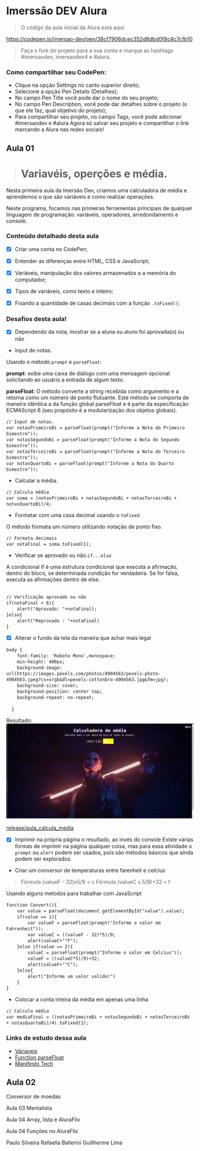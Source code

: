 # Imerssão DEV Alura
>O código da aula inicial da Alura está aqui:

https://codepen.io/imersao-dev/pen/38cf7906dcec352d8dbd0f8c4c7c1b10

>Faça o fork do projeto para a sua conta e marque as hashtags #imersaodev, imersaodev4 e #alura.
### Como compartilhar seu CodePen:
- Clique na opção Settings no canto superior direito;
- Selecione a opção Pen Details (Detalhes);
- No campo Pen Title você pode dar o nome do seu projeto;
- No campo Pen Description, você pode dar detalhes sobre o projeto (o que ele faz, qual objetivo do projeto);
- Para compartilhar seu projeto, no campo Tags, você pode adicionar #imersaodev e #alura
Agora só salvar seu projeto e compartilhar o link marcando a Alura nas redes sociais!

## Aula 01
># Variavéis, operções e média.

Nesta primeira aula da Imersão Dev, criamos uma calculadora de média e aprendemos o que são variáveis e como realizar operações.

Neste programa, focamos nas primeiras ferramentas principais de qualquer linguagem de programação: variáveis, operadores, arredondamento e console.

### Conteúdo detalhado desta aula
- [x] Criar uma conta no CodePen;

- [x] Entender as diferenças entre HTML, CSS e 
JavaScript;

- [x] Variáveis, manipulação dos valores armazenados e a memória do computador;

- [x] Tipos de variáveis, como texto e inteiro;

- [x] Fixando a quantidade de casas decimais com a função `.toFixed()`;

### Desafios desta aula!
- [x] Dependendo da nota, mostrar se a aluna ou aluno foi aprovada(o) ou não

- Input de notas.

Usando o método `prompt` e `parseFloat`:

**prompt**: exibe uma caixa de diálogo com uma mensagem opcional solicitando ao usuário a entrada de algum texto.

**parseFloat**: O método converte a string recebida como argumento e a retorna como um número de ponto flutuante. Este método se comporta de maneira idêntica a da função global parseFloat e é parte da especificação ECMAScript 6 (seu propósito é a modularização dos objetos globais).
```
// Input de notas.
var notasPrimeiroBi = parseFloat(prompt("Informe a Nota do Primeiro bimestre"));
var notasSegundoBi = parseFloat(prompt("Informe a Nota do Segundo bimestre"));
var notasTerceiroBi = parseFloat(prompt("Informe a Nota do Terceiro bimestre"));
var notasQuartoBi = parseFloat(prompt("Informe a Nota do Quarto bimestre"));
```

- Calcular a média.
```
// Calcula média
var soma = (notasPrimeiroBi + notasSegundoBi + notasTerceiroBi + notasQuartoBi)/4;
```
- Formatar com uma casa decimal usando o `toFixed`

O método formata um número utilizando notação de ponto fixo.
```
// Formata decimais
var notaFinal = soma.toFixed(1);
```
- Verificar se aprovado ou não.`if...else`

A condicional if  é uma estrutura condicional que executa a afirmação, dentro do bloco, se determinada condição for verdadeira. Se for falsa, executa as afirmações dentro de else.

```

// Verificação aprovado ou não
if(notaFinal > 6){
    alert("Aprovado: "+notaFinal);
}else{
    alert("Reprovado : "+notaFinal)
}

```
- [x] Alterar o fundo da tela da maneira que achar mais legal
```
body {
    font-family: 'Roboto Mono',monospace;
    min-height: 400px;
    background-image: url(https://images.pexels.com/photos/4904563/pexels-photo-4904563.jpeg?cs=srgb&dl=pexels-cottonbro-4904563.jpg&fm=jpg);
    background-size: cover;
    background-position: center top;
    background-repeat: no-repeat;
    
  }
```
Resultado:
![Imagem de fundo](./images/page_alura.png)

[release/aula_calcula_media](https://github.com/neresfabio/imersao_alura_03_2022/blob/release/aula_calcula_media/README.md)

- [X] Imprimir na própria página o resultado, ao invés do console
Existe varias formas de imprimir na página qualquer coisa, mas para essa atividade o `prompt` ou `alert` podem ser usados, pois são métodos básicos que ainda podem ser explorados.

- Criar um conversor de temperaturas entre farenheit e celcius

>Fórmula (valueF - 32)x5/9 = c
Fórmula (valueC x 5/9)+32 = f

Usando alguns metodos para trabalhar com JavaScript
```
function Convert(){
    var value = parseFloat(document.getElementById("value").value);
    if(value == 1){
        var valueF = parseFloat(prompt("Informe o valor em Fahrenheit"));
        var valueC = ((valueF - 32)*5)/9;
        alert(valueC+"°F");
    }else if(value == 2){
        valueC = parseFloat(prompt("Informe o valor em Celcius"));
        valueF = ((valueC*5)/9)+32;
        alert(valueF+"°C");
    }else{
        alert("Informe um valor valido!")
    }
}
```
- Colocar a conta inteira da média em apenas uma linha
```
// Calcula média
var mediaFinal = ((notasPrimeiroBi + notasSegundoBi + notasTerceiroBi + notasQuartoBi)/4).toFixed(1);
```

### Links de estudo dessa aula

- [Váriaveis](https://developer.mozilla.org/pt-BR/docs/Web/JavaScript/Guide/Grammar_and_types#vari%C3%A1veis)
- [Function parseFloat](https://developer.mozilla.org/pt-BR/docs/Web/JavaScript/Reference/Global_Objects/parseFloat)
- [Manifesto Tech](https://manifestotech.org/)
## Aula 02
Conversor de moedas





Aula 03
Mentalista




Aula 04
Array, lista e AluraFlix




Aula 04
Funções  no AluraFlix

Paulo Silveira
Rafaella Ballerini
Guillherme Lima
